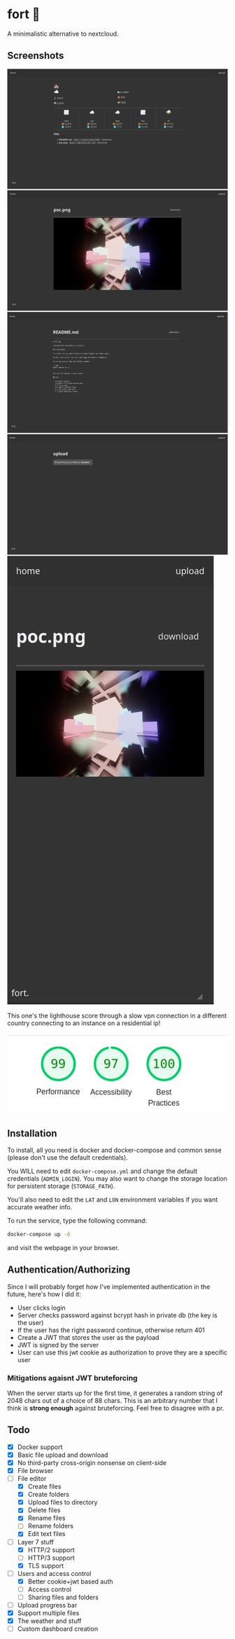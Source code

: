 # fort 🏰

A minimalistic alternative to nextcloud.

## Screenshots

![](assets/weather.png)
![](assets/files_poc.png)
![](assets/files_readme.png)
![](assets/upload.png)
![](assets/mobile.png)

This one's the lighthouse score through a slow vpn connection in a different country connecting to an instance on a residential ip!

![](assets/lighthouse.png)

## Installation

To install, all you need is docker and docker-compose and common sense (please don't use the default credentials).

You WILL need to edit `docker-compose.yml` and change the default credentials (`ADMIN_LOGIN`). You may also want to change the storage location for persistent storage (`STORAGE_PATH`).

You'll also need to edit the `LAT` and `LON` environment variables if you want accurate weather info.

To run the service, type the following command:

```bash
docker-compose up -d
```

and visit the webpage in your browser.

## Authentication/Authorizing

Since I will probably forget how I've implemented authentication in the future, here's how I did it:

- User clicks login
- Server checks password against bcrypt hash in private db (the key is the user)
- If the user has the right password continue, otherwise return 401
- Create a JWT that stores the user as the payload
- JWT is signed by the server
- User can use this jwt cookie as authorization to prove they are a specific user

### Mitigations agaisnt JWT bruteforcing

When the server starts up for the first time, it generates a random string of 2048 chars out of a choice of 88 chars. This is an arbitrary number that I think is **strong enough** against bruteforcing. Feel free to disagree with a pr.

## Todo

 - [x] Docker support
 - [x] Basic file upload and download
 - [x] No third-party cross-origin nonsense on client-side
 - [x] File browser
 - [ ] File editor
	 - [x] Create files
	 - [x] Create folders
	 - [x] Upload files to directory
	 - [x] Delete files
	 - [x] Rename files
	 - [ ] Rename folders
	 - [x] Edit text files
 - [ ] Layer 7 stuff
   - [x] HTTP/2 support
   - [ ] HTTP/3 support
   - [x] TLS support
 - [ ] Users and access control
   - [x] Better cookie+jwt based auth
   - [ ] Access control
   - [ ] Sharing files and folders
 - [ ] Upload progress bar
 - [x] Support multiple files
 - [x] The weather and stuff
 - [ ] Custom dashboard creation
